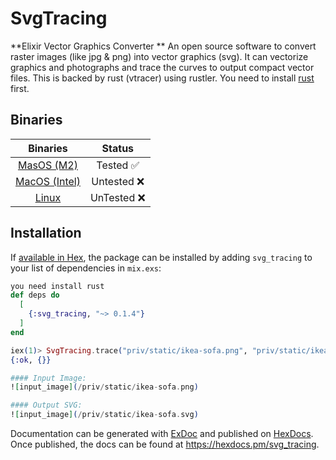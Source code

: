 # SvgTracing

**Elixir Vector Graphics Converter **
An open source software to convert raster images (like jpg & png) into vector graphics (svg). It can vectorize graphics and photographs and trace the curves to output compact vector files.
This is backed by rust (vtracer) using rustler. You need to install [rust](https://www.rust-lang.org/tools/install) first.

## Binaries
| Binaries | Status |
| :---:   | :---: |
| [MasOS (M2)](burrito_out/svg_tracing_macos_m1) | Tested ✅  |
| [MacOS (Intel)](burrito_out/svg_tracing_macos) | Untested  ❌ |
| [Linux](burrito_out/svg_tracing_linux) | UnTested   ❌|

## Installation

If [available in Hex](https://hex.pm/docs/publish), the package can be installed
by adding `svg_tracing` to your list of dependencies in `mix.exs`:

```elixir
you need install rust 
def deps do
  [
    {:svg_tracing, "~> 0.1.4"}
  ]
end

iex(1)> SvgTracing.trace("priv/static/ikea-sofa.png", "priv/static/ikea-sofa.svg")
{:ok, {}}

#### Input Image:
![input_image](/priv/static/ikea-sofa.png)

#### Output SVG:
![input_image](/priv/static/ikea-sofa.svg)

```

Documentation can be generated with [ExDoc](https://github.com/elixir-lang/ex_doc)
and published on [HexDocs](https://hexdocs.pm). Once published, the docs can
be found at <https://hexdocs.pm/svg_tracing>.


